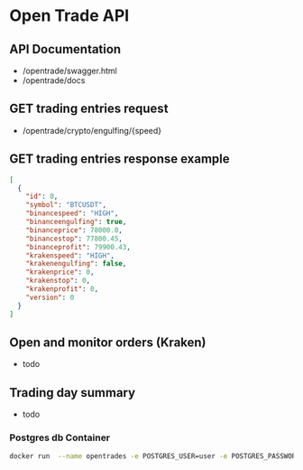 # Open Trade API

## API Documentation

- /opentrade/swagger.html
- /opentrade/docs

## GET trading entries request

- /opentrade/crypto/engulfing/{speed}

## GET trading entries response example

```json
[
  {
    "id": 0,
    "symbol": "BTCUSDT",
    "binancespeed": "HIGH",
    "binanceengulfing": true,
    "binanceprice": 78000.0,
    "binancestop": 77800.45,
    "binanceprofit": 79900.43,
    "krakenspeed": "HIGH",
    "krakenengulfing": false,
    "krakenprice": 0,
    "krakenstop": 0,
    "krakenprofit": 0,
    "version": 0
  }
]
```

## Open and monitor orders (Kraken)

- todo

## Trading day summary

- todo

### Postgres db Container

```bash
docker run  --name opentrades -e POSTGRES_USER=user -e POSTGRES_PASSWORD=password -e POSTGRES_DB=opentrades -p 5432:5432  postgres:14.4
```
